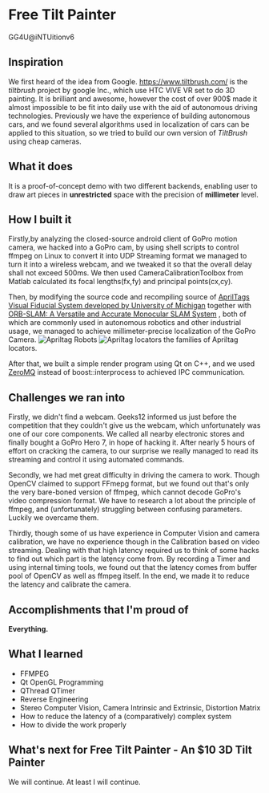 # Free Tilt Painter
GG4U@iNTUitionv6

## Inspiration
We first heard of the idea from Google. https://www.tiltbrush.com/ is the *tiltbrush* project by google Inc., which use HTC VIVE VR set to do 3D painting. It is brilliant and awesome, however the cost of over 900$ made it almost impossible to be fit into daily use with the aid of autonomous driving technologies.
Previously we have the experience of building autonomous cars, and we found several algorithms used in localization of cars can be applied to this situation, so we tried to build our own version of *TiltBrush* using cheap cameras.
## What it does
It is a proof-of-concept demo with two different backends, enabling user to draw art pieces in **unrestricted** space with the precision of **millimeter** level.
## How I built it
Firstly,by analyzing the closed-source android client of GoPro motion camera, we hacked into a GoPro cam, by using shell scripts to control ffmpeg on Linux to convert it into UDP Streaming format we managed to turn it into a wireless webcam, and we tweaked it so that the overall delay shall not exceed 500ms. We then used CameraCalibrationToolbox from Matlab calculated its focal lengths(fx,fy) and principal points(cx,cy).

Then, by modifying the source code and recompiling source of  [AprilTags Visual Fiducial System developed by University of Michigan](https://april.eecs.umich.edu/software/apriltag) together with  [ORB-SLAM: A Versatile and Accurate Monocular SLAM System](http://webdiis.unizar.es/~raulmur/MurMontielTardosTRO15.pdf) , both of which are commonly used in autonomous robotics and other industrial usage, we managed to achieve millimeter-precise localization of the GoPro Camera.
![Apriltag Robots](https://april.eecs.umich.edu/media/apriltag/apriltagrobots_overlay.jpg)
![Apriltag locators](https://april.eecs.umich.edu/media/apriltag/tagformats_web.png)
the families of Apriltag locators.

After that, we built a simple render program using Qt on C++, and we used [ZeroMQ](https://zeromq.org/) instead of boost::interprocess to achieved IPC communication.

## Challenges we ran into
Firstly, we didn't find a webcam. Geeks12 informed us just before the competition that they couldn't give us the webcam, which unfortunately was one of our core components. We called all nearby electronic stores and finally bought a GoPro Hero 7, in hope of hacking it. After nearly 5 hours of effort on cracking the camera, to our surprise we really managed to read its streaming and control it using automated commands. 

Secondly, we had met great difficulty in driving the camera to work. Though OpenCV claimed to support FFmepg format, but we found out that's only the very bare-boned version of ffmpeg, which cannot decode GoPro's video compression format. We have to research a lot about the principle of ffmpeg, and (unfortunately) struggling between confusing parameters. Luckily we overcame them.

Thirdly, though some of us have experience in Computer Vision and camera calibration, we have no experience though in the Calibration based on video streaming. Dealing with that high latency required us to think of some hacks to find out which part is the latency come from. By recording a Timer and using internal timing tools, we found out that the latency comes from buffer pool of OpenCV as well as ffmpeg itself. In the end, we made it to reduce the latency and calibrate the camera.

## Accomplishments that I'm proud of
**Everything.**
## What I learned
 - FFMPEG
 - Qt OpenGL Programming
 - QThread QTimer
 - Reverse Engineering
 - Stereo Computer Vision, Camera Intrinsic and Extrinsic, Distortion Matrix
 - How to reduce the latency of a (comparatively) complex system
 - How to divide the work properly
## What's next for Free Tilt Painter - An $10 3D Tilt Painter
We will continue. At least I will continue.
